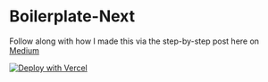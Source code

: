 # Boilerplate-Next 

Follow along with how I made this via the step-by-step post here on [Medium](https://wk0.medium.com/create-a-typescript-nextjs-project-with-jest-cypress-adbbcf237747)


[![Deploy with Vercel](https://vercel.com/button)](https://vercel.com/new/clone?repository-url=https://github.com/wk0/boilerplate-next)
